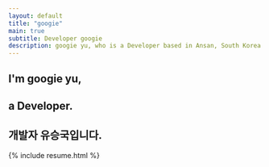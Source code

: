 ```yaml
---
layout: default
title: "googie"
main: true
subtitle: Developer googie
description: googie yu, who is a Developer based in Ansan, South Korea. | '유승국' 개발자입니다.
---
```

<div class="intro-animation">
<section class="explanation">
    <h1 class="intro">
    I'm googie yu,
    </h1>
    <h1 class="intro">a Developer.
    </h1>
    <h2 class="intro">개발자 유승국입니다.</h2>
</section>
</div>
{% include resume.html %}
